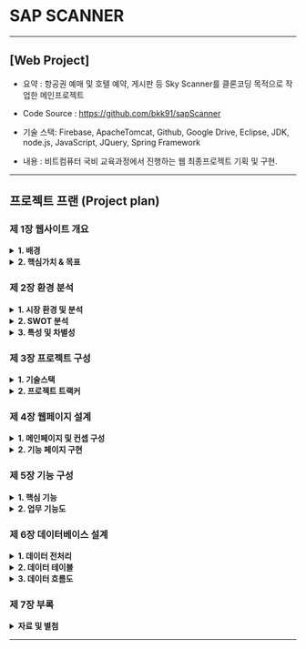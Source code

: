 
# SAP SCANNER
---
## [Web Project] 

- 요약 : 항공권 예매 및 호텔 예약, 게시판 등 Sky Scanner를 클론코딩 목적으로 작업한 메인프로젝트

- Code Source : https://github.com/bkk91/sapScanner

- 기술 스택: Firebase, ApacheTomcat, Github, Google Drive, Eclipse, JDK, node.js, JavaScript, JQuery, Spring Framework

- 내용 : 비트컴퓨터 국비 교육과정에서 진행하는 웹 최종프로젝트 기획 및 구현.

---
## 프로젝트 프랜 (Project plan)

### 제 1장 웹사이트 개요

<details>
<summary> <b> 1. 배경 </b> </summary>
<div markdown="1"> 
<img src="./img/contents1_1.png"  width="800"> 
</div>
</details>

<details>  
<summary> <b> 2. 핵심가치 & 목표 </b> </summary>
<div markdown="1"> 
<img src="./img/contents1_2.png"  width="800"> 
</div>
</details>

### 제 2장 환경 분석

<details>
<summary> <b> 1. 시장 환경 및 분석 </b> </summary>
<div markdown="1"> 
<img src="./img/contents2_1.png"  width="800"> 
<img src="./img/contents2_2.png"  width="800"> 
<img src="./img/contents2_3.png"  width="800"> 
</div>
</details>

<details>
<summary> <b> 2. SWOT 분석 </b> </summary>
<div markdown="1"> 
<img src="./img/contents2_4.png"  width="800"> 
</div>
</details>

<details>
<summary> <b> 3. 특성 및 차별성 </b> </summary>
<div markdown="1"> 
<img src="./img/contents2_5.png"  width="800">
<img src="./img/contents2_6.png"  width="800">
<img src="./img/contents2_7.png"  width="800">
</div>
</details>

### 제 3장 프로젝트 구성
  
<details>
<summary> <b> 1. 기술스택 </b> </summary>
<div markdown="1"> 
<img src="./img/contents3_1.png"  width="800"> 
</div>
</details>
  
<details>
<summary> <b> 2. 프로젝트 트랙커 </b> </summary>
<div markdown="1"> 
<img src="./img/contents3_2.png"  width="800"> 
</div>
</details>

### 제 4장 웹페이지 설계

<details>
<summary> <b> 1. 메인페이지 및 컨셉 구성 </b> </summary>
<div markdown="1"> 
<img src="./img/contents4_1.png"  width="800"> 
</div>
</details>

<details>
<summary> <b> 2. 기능 페이지 구현 </b> </summary>
<div markdown="1"> 
<img src="./img/contents4_2.png"  width="800">
<img src="./img/contents4_3.png"  width="800"> 
<img src="./img/contents4_4.png"  width="800"> 
<img src="./img/contents4_5.png"  width="800"> 
<img src="./img/contents4_6.png"  width="800"> 
<img src="./img/contents4_7.png"  width="800"> 
<img src="./img/contents4_8.png"  width="800"> 
<img src="./img/contents4_9.png"  width="800"> 
<img src="./img/contents4_10.png"  width="800"> 
</div>
</details>

### 제 5장 기능 구성

<details>
<summary> <b> 1. 핵심 기능 </b> </summary>
<div markdown="1"> 
<img src="./img/contents5_1.png"  width="800">
<img src="./img/contents5_2.png"  width="800"> 
<img src="./img/contents5_3.png"  width="800"> 
</div>
</details>

<details>
<summary> <b> 2. 업무 기능도 </b> </summary>
<div markdown="1"> 
<img src="./img/contents5_4.png"  width="800"> 
</div>
</details>

### 제 6장 데이터베이스 설계

<details>
<summary> <b> 1. 데이터 전처리 </b> </summary>
<div markdown="1"> 
<img src="./img/contents6_1.png"  width="800"> 
</div>
</details>

<details>
<summary> <b> 2. 데이터 테이블 </b> </summary>
<div markdown="1"> 
<img src="./img/contents6_2.png"  width="800">
<img src="./img/contents6_3.png"  width="800"> 
<img src="./img/contents6_4.png"  width="800"> 
<img src="./img/contents6_5.png"  width="800"> 
<img src="./img/contents6_6.png"  width="800"> 
<img src="./img/contents6_7.png"  width="800"> 
<img src="./img/contents6_8.png"  width="800"> 
<img src="./img/contents6_9.png"  width="800"> 
<img src="./img/contents6_10.png"  width="800"> 
<img src="./img/contents6_11.png"  width="800"> 
<img src="./img/contents6_12.png"  width="800"> 
<img src="./img/contents6_13.png"  width="800"> 
<img src="./img/contents6_14.png"  width="800"> 
<img src="./img/contents6_15.png"  width="800"> 
<img src="./img/contents6_16.png"  width="800"> 
</div>
</details>

<details>
<summary> <b> 3. 데이터 흐름도 </b> </summary>
<div markdown="1"> 
<img src="./img/contents6_17.png"  width="800"> 
</div>
</details>



### 제 7장 부록

<details>
<summary> <b> 자료 및 별첨 </b> </summary>
<div markdown="1"> 
<img src="./img/contents7_1.png"  width="800"> 
</div>
</details>

---
